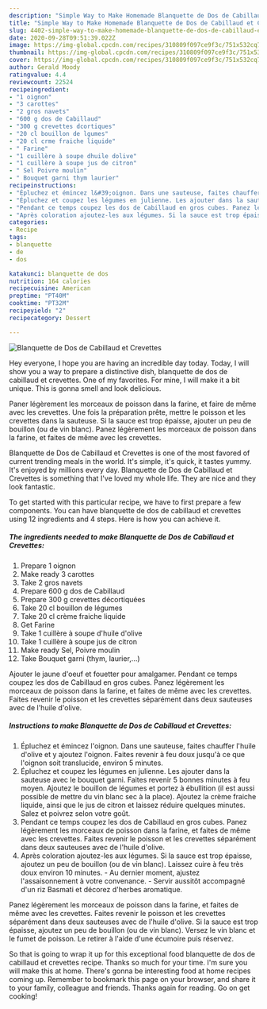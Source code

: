 ```yaml
---
description: "Simple Way to Make Homemade Blanquette de Dos de Cabillaud et Crevettes"
title: "Simple Way to Make Homemade Blanquette de Dos de Cabillaud et Crevettes"
slug: 4402-simple-way-to-make-homemade-blanquette-de-dos-de-cabillaud-et-crevettes
date: 2020-09-28T09:51:39.022Z
image: https://img-global.cpcdn.com/recipes/310809f097ce9f3c/751x532cq70/blanquette-de-dos-de-cabillaud-et-crevettes-photo-principale-de-la-recette.jpg
thumbnail: https://img-global.cpcdn.com/recipes/310809f097ce9f3c/751x532cq70/blanquette-de-dos-de-cabillaud-et-crevettes-photo-principale-de-la-recette.jpg
cover: https://img-global.cpcdn.com/recipes/310809f097ce9f3c/751x532cq70/blanquette-de-dos-de-cabillaud-et-crevettes-photo-principale-de-la-recette.jpg
author: Gerald Moody
ratingvalue: 4.4
reviewcount: 22524
recipeingredient:
- "1 oignon"
- "3 carottes"
- "2 gros navets"
- "600 g dos de Cabillaud"
- "300 g crevettes dcortiques"
- "20 cl bouillon de lgumes"
- "20 cl crme fraiche liquide"
- " Farine"
- "1 cuillère à soupe dhuile dolive"
- "1 cuillère à soupe jus de citron"
- " Sel Poivre moulin"
- " Bouquet garni thym laurier"
recipeinstructions:
- "Épluchez et émincez l&#39;oignon. Dans une sauteuse, faites chauffer l&#39;huile d&#39;olive et y ajoutez l&#39;oignon. Faites revenir à feu doux jusqu&#39;à ce que l&#39;oignon soit translucide, environ 5 minutes."
- "Épluchez et coupez les légumes en julienne. Les ajouter dans la sauteuse avec le bouquet garni. Faites revenir 5 bonnes minutes à feu moyen. Ajoutez le bouillon de légumes et portez à ébullition (il est aussi possible de mettre du vin blanc sec à la place). Ajoutez la crème fraiche liquide, ainsi que le jus de citron et laissez réduire quelques minutes. Salez et poivrez selon votre goût."
- "Pendant ce temps coupez les dos de Cabillaud en gros cubes. Panez légèrement les morceaux de poisson dans la farine, et faites de même avec les crevettes. Faites revenir le poisson et les crevettes séparément dans deux sauteuses avec de l&#39;huile d&#39;olive."
- "Après coloration ajoutez-les aux légumes. Si la sauce est trop épaisse, ajoutez un peu de bouillon (ou de vin blanc). Laissez cuire à feu très doux environ 10 minutes. Au dernier moment, ajustez l&#39;assaisonnement à votre convenance. Servir aussitôt accompagné d&#39;un riz Basmati et décorez d&#39;herbes aromatique."
categories:
- Recipe
tags:
- blanquette
- de
- dos

katakunci: blanquette de dos 
nutrition: 164 calories
recipecuisine: American
preptime: "PT40M"
cooktime: "PT32M"
recipeyield: "2"
recipecategory: Dessert

---
```



![Blanquette de Dos de Cabillaud et Crevettes](https://img-global.cpcdn.com/recipes/310809f097ce9f3c/751x532cq70/blanquette-de-dos-de-cabillaud-et-crevettes-photo-principale-de-la-recette.jpg)

Hey everyone, I hope you are having an incredible day today. Today, I will show you a way to prepare a distinctive dish, blanquette de dos de cabillaud et crevettes. One of my favorites. For mine, I will make it a bit unique. This is gonna smell and look delicious.

Paner légèrement les morceaux de poisson dans la farine, et faire de même avec les crevettes. Une fois la préparation prête, mettre le poisson et les crevettes dans la sauteuse. Si la sauce est trop épaisse, ajouter un peu de bouillon (ou de vin blanc). Panez légèrement les morceaux de poisson dans la farine, et faites de même avec les crevettes.

Blanquette de Dos de Cabillaud et Crevettes is one of the most favored of current trending meals in the world. It's simple, it's quick, it tastes yummy. It's enjoyed by millions every day. Blanquette de Dos de Cabillaud et Crevettes is something that I've loved my whole life. They are nice and they look fantastic.


To get started with this particular recipe, we have to first prepare a few components. You can have blanquette de dos de cabillaud et crevettes using 12 ingredients and 4 steps. Here is how you can achieve it.

<!--inarticleads1-->

##### The ingredients needed to make Blanquette de Dos de Cabillaud et Crevettes:

1. Prepare 1 oignon
1. Make ready 3 carottes
1. Take 2 gros navets
1. Prepare 600 g dos de Cabillaud
1. Prepare 300 g crevettes décortiquées
1. Take 20 cl bouillon de légumes
1. Take 20 cl crème fraiche liquide
1. Get  Farine
1. Take 1 cuillère à soupe d&#39;huile d&#39;olive
1. Take 1 cuillère à soupe jus de citron
1. Make ready  Sel, Poivre moulin
1. Take  Bouquet garni (thym, laurier,...)


Ajouter le jaune d&#39;oeuf et fouetter pour amalgamer. Pendant ce temps coupez les dos de Cabillaud en gros cubes. Panez légèrement les morceaux de poisson dans la farine, et faites de même avec les crevettes. Faites revenir le poisson et les crevettes séparément dans deux sauteuses avec de l&#39;huile d&#39;olive. 

<!--inarticleads2-->

##### Instructions to make Blanquette de Dos de Cabillaud et Crevettes:

1. Épluchez et émincez l&#39;oignon. Dans une sauteuse, faites chauffer l&#39;huile d&#39;olive et y ajoutez l&#39;oignon. Faites revenir à feu doux jusqu&#39;à ce que l&#39;oignon soit translucide, environ 5 minutes.
1. Épluchez et coupez les légumes en julienne. Les ajouter dans la sauteuse avec le bouquet garni. Faites revenir 5 bonnes minutes à feu moyen. Ajoutez le bouillon de légumes et portez à ébullition (il est aussi possible de mettre du vin blanc sec à la place). Ajoutez la crème fraiche liquide, ainsi que le jus de citron et laissez réduire quelques minutes. Salez et poivrez selon votre goût.
1. Pendant ce temps coupez les dos de Cabillaud en gros cubes. Panez légèrement les morceaux de poisson dans la farine, et faites de même avec les crevettes. Faites revenir le poisson et les crevettes séparément dans deux sauteuses avec de l&#39;huile d&#39;olive.
1. Après coloration ajoutez-les aux légumes. Si la sauce est trop épaisse, ajoutez un peu de bouillon (ou de vin blanc). Laissez cuire à feu très doux environ 10 minutes. - Au dernier moment, ajustez l&#39;assaisonnement à votre convenance. - Servir aussitôt accompagné d&#39;un riz Basmati et décorez d&#39;herbes aromatique.


Panez légèrement les morceaux de poisson dans la farine, et faites de même avec les crevettes. Faites revenir le poisson et les crevettes séparément dans deux sauteuses avec de l&#39;huile d&#39;olive. Si la sauce est trop épaisse, ajoutez un peu de bouillon (ou de vin blanc). Versez le vin blanc et le fumet de poisson. Le retirer à l&#39;aide d&#39;une écumoire puis réservez. 

So that is going to wrap it up for this exceptional food blanquette de dos de cabillaud et crevettes recipe. Thanks so much for your time. I'm sure you will make this at home. There's gonna be interesting food at home recipes coming up. Remember to bookmark this page on your browser, and share it to your family, colleague and friends. Thanks again for reading. Go on get cooking!
